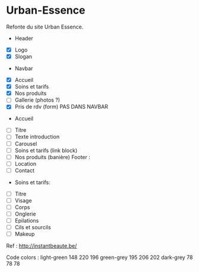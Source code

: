 # Urban-Essence
Refonte du site Urban Essence.

- Header 
- [X] Logo
- [X] Slogan

- Navbar 
- [X] Accueil
- [X] Soins et tarifs 
- [X] Nos produits 
- [ ] Gallerie (photos ?) 
- [X] Pris de rdv (form) PAS DANS NAVBAR

- Accueil 
- [ ] Titre
- [ ] Texte introduction
- [ ] Carousel 
- [ ] Soins et tarifs (link block)
- [ ] Nos produits (banière)
Footer : 
- [ ] Location 
- [ ] Contact 

- Soins et tarifs: 
- [ ] Titre
- [ ] Visage
- [ ] Corps 
- [ ] Onglerie
- [ ] Epilations
- [ ] Cils et sourcils
- [ ] Makeup

Ref : http://instantbeaute.be/

Code colors : 
light-green 148	220	196	
green-grey 195	206	202	
dark-grey 78 78	78	
